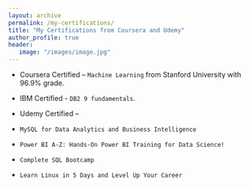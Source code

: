 ```yaml
---
layout: archive
permalink: /my-certifications/
title: "My Certifications from Coursera and Udemy"
author_profile: true
header:
   image: "/images/image.jpg"
---
```


* Coursera Certified – `Machine Learning` from Stanford University with 96.9% grade.  
* IBM Certified - `DB2 9 fundamentals`.  
* Udemy Certified –

 * `MySQL for Data Analytics and Business Intelligence`
 * `Power BI A-Z: Hands-On Power BI Training for Data Science!`
 *	`Complete SQL Bootcamp`
 *	`Learn Linux in 5 Days and Level Up Your Career`
